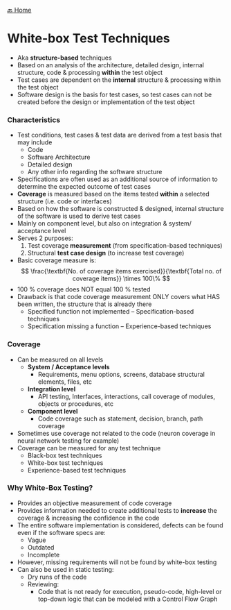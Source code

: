 [🔙 Home](../home.md)



# White-box Test Techniques

* Aka **structure-based** techniques 
* Based on an analysis of the architecture, detailed design, internal structure, code & processing **within** the test object 
* Test cases are dependent on the **internal** structure & processing within the test object 
* Software design is the basis for test cases, so test cases can not be created before the design or implementation of the test object

### Characteristics
* Test conditions, test cases & test data are derived from a test basis that may include 
  * Code
  * Software Architecture
  * Detailed design
  * Any other info regarding the software structure
* Specifications are often used as an additional source of information to determine the expected outcome of test cases
* **Coverage** is measured based on the items tested **within** a selected structure (i.e. code or interfaces)
* Based on how the software is constructed & designed, internal structure of the software is used to derive test cases
* Mainly on component level, but also on integration & system/ acceptance level
* Serves 2 purposes:
    1. Test coverage **measurement** (from specification-based techniques)
    2. Structural **test case design** (to increase test coverage)
* Basic coverage measure is:
  $$
  \frac{\textbf{No. of coverage items exercised}}{\textbf{Total no. of coverage items}} \times 100\%
  $$
* 100 % coverage does NOT equal 100 % tested
* Drawback is that code coverage measurement ONLY covers what HAS been written, the structure that is already there
  * Specified function not implemented – Specification-based techniques
  * Specification missing a function – Experience-based techniques

### Coverage
* Can be measured on all levels
  * **System / Acceptance levels**
    * Requirements, menu options, screens, database structural elements, files, etc
  * **Integration level**
    * API testing, Interfaces, interactions, call coverage of modules, objects or procedures, etc
  * **Component level**
    * Code coverage such as statement, decision, branch, path coverage
* Sometimes use coverage not related to the code (neuron coverage in neural network testing for example)
* Coverage can be measured for any test technique
  * Black-box test techniques
  * White-box test techniques
  * Experience-based test techniques

### Why White-Box Testing?
* Provides an objective measurement of code coverage
* Provides information needed to create additional tests to **increase** the coverage & increasing the confidence in the code
* The entire software implementation is considered, defects can be found even if the software specs are:
  * Vague
  * Outdated
  * Incomplete
* However, missing requirements will not be found by white-box testing
* Can also be used in static testing:
  * Dry runs of the code
  * Reviewing:
    * Code that is not ready for execution, pseudo-code, high-level or top-down logic that can be modeled with a Control Flow Graph